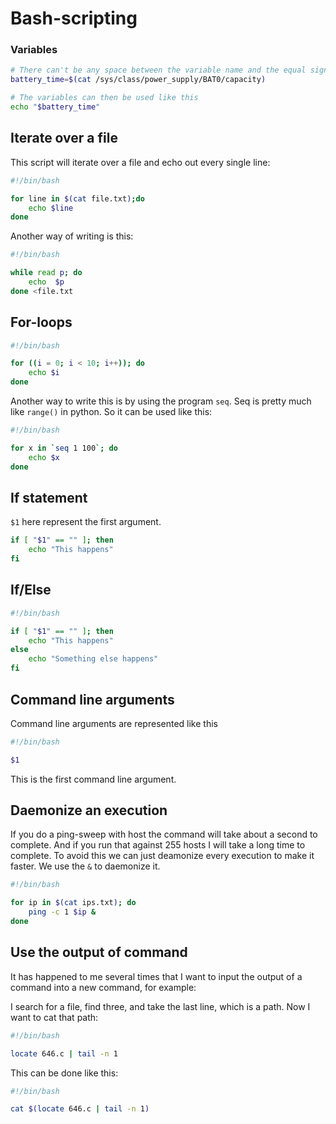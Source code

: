 # Bash-scripting

### Variables

```bash
# There can't be any space between the variable name and the equal sign. It has to be varname=command
battery_time=$(cat /sys/class/power_supply/BAT0/capacity)

# The variables can then be used like this
echo "$battery_time"
```

## Iterate over a file

This script will iterate over a file and echo out every single line:

```bash
#!/bin/bash

for line in $(cat file.txt);do
    echo $line
done
```

Another way of writing is this:

```bash
#!/bin/bash

while read p; do
    echo  $p
done <file.txt
```

## For-loops

```bash
#!/bin/bash

for ((i = 0; i < 10; i++)); do
    echo $i
done
```

Another way to write this is by using the program `seq`. Seq is pretty much like `range()` in python. So it can be used like this:

```bash
#!/bin/bash

for x in `seq 1 100`; do
    echo $x
done
```

## If statement

`$1` here represent the first argument.

```bash
if [ "$1" == "" ]; then
    echo "This happens"
fi
```

## If/Else

```bash
#!/bin/bash

if [ "$1" == "" ]; then
    echo "This happens"
else
    echo "Something else happens"
fi
```

## Command line arguments

Command line arguments are represented like this

```bash
#!/bin/bash

$1
```

This is the first command line argument.

## Daemonize an execution

If you do a ping-sweep with host the command will take about a second to complete. And if you run that against 255 hosts I will take a long time to complete. To avoid this we can just deamonize every execution to make it faster. We use the `&` to daemonize it.

```bash
#!/bin/bash

for ip in $(cat ips.txt); do
    ping -c 1 $ip &
done
```

## Use the output of command

It has happened to me several times that I want to input the output of a command into a new command, for example:

I search for a file, find three, and take the last line, which is a path. Now I want to cat that path:

```bash
#!/bin/bash

locate 646.c | tail -n 1
```

This can be done like this:

```bash
#!/bin/bash

cat $(locate 646.c | tail -n 1)
```



